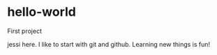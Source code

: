 # hello-world
First project

jessi here. I like to start with git and github. Learning new things is fun!
